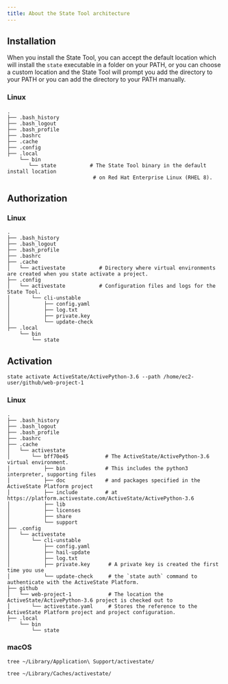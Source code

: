 ```yaml
---
title: About the State Tool architecture
---
```



## Installation

When you install the State Tool, you can accept the default location which will install the `state` executable in a folder on your PATH, or you can choose a custom location and the State Tool will prompt you add the directory to your PATH or you can add the directory to your PATH manually.

### Linux 

```text
.
├── .bash_history
├── .bash_logout
├── .bash_profile
├── .bashrc
├── .cache
├── .config
├── .local
    └── bin
       └── state           # The State Tool binary in the default install location  
                            # on Red Hat Enterprise Linux (RHEL 8).
```

## Authorization


### Linux 

```text
.
├── .bash_history
├── .bash_logout
├── .bash_profile
├── .bashrc
├── .cache
│   └── activestate           # Directory where virtual environments are created when you state activate a project.
├── .config
│   └── activestate           # Configuration files and logs for the State Tool.
│       └── cli-unstable
│           ├── config.yaml
│           ├── log.txt
│           ├── private.key
│           └── update-check
├── .local
    └── bin
        └── state

```

## Activation


```text
state activate ActiveState/ActivePython-3.6 --path /home/ec2-user/github/web-project-1
```

### Linux 

```text
.
├── .bash_history
├── .bash_logout
├── .bash_profile
├── .bashrc
├── .cache
│   └── activestate
│       └── bff70e45            # The ActiveState/ActivePython-3.6 virtual environment.
│           ├── bin             # This includes the python3 interpreter, supporting files
│           ├── doc             # and packages specified in the ActiveState Platform project
│           ├── include         # at https://platform.activestate.com/ActiveState/ActivePython-3.6
│           ├── lib
│           ├── licenses
│           ├── share
│           └── support
├── .config
│   └── activestate
│       └── cli-unstable
│           ├── config.yaml
│           ├── hail-update
│           ├── log.txt
│           ├── private.key      # A private key is created the first time you use
│           └── update-check     # the `state auth` command to authenticate with the ActiveState Platform.
├── github
│   └── web-project-1            # The location the ActiveState/ActivePython-3.6 project is checked out to
│       └── activestate.yaml     # Stores the reference to the ActiveState Platform project and project configuration.
├── .local
    └── bin
        └── state

```


### macOS

`tree ~/Library/Application\ Support/activestate/`

`tree ~/Library/Caches/activestate/`